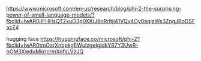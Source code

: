https://www.microsoft.com/en-us/research/blog/phi-2-the-surprising-power-of-small-language-models/?fbclid=IwAR0iIFHHsQT2xuO3g0XKiJ8oRrltji41VQv4Oy0aqjzWs3ZngJBoDSFazZ4

hugging face
https://huggingface.co/microsoft/phi-2?fbclid=IwAR0tmOarXnbpkgEWulzgeIgidkY87Y3UwR-oOM3XwduMkrlcrmXqfsLVzJQ
